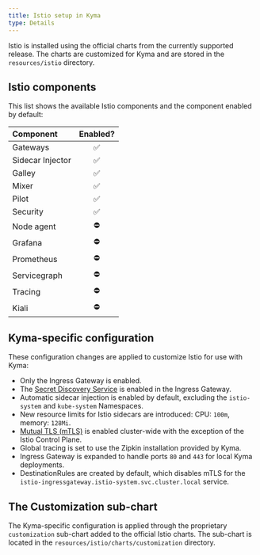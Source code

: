 ```yaml
---
title: Istio setup in Kyma
type: Details
---
```


Istio is installed using the official charts from the currently supported release. The charts are customized for Kyma and are stored in the `resources/istio` directory.

## Istio components

This list shows the available Istio components and the component enabled by default:

| Component | Enabled? |
| :--- | :---: |
| Gateways | ✅ |
| Sidecar Injector | ✅ |
| Galley | ✅ |
| Mixer | ✅ |
| Pilot | ✅ |
| Security | ✅ |
| Node agent | ⛔️ |
| Grafana | ⛔️ |
| Prometheus | ⛔️ |
| Servicegraph | ⛔️ |
| Tracing | ⛔️ |
| Kiali | ⛔️ |

## Kyma-specific configuration

These configuration changes are applied to customize Istio for use with Kyma:

- Only the Ingress Gateway is enabled.
- The [Secret Discovery Service](https://www.envoyproxy.io/docs/envoy/latest/configuration/secret#config-secret-discovery-service) is enabled in the Ingress Gateway.
- Automatic sidecar injection is enabled by default, excluding the `istio-system` and `kube-system` Namespaces.
- New resource limits for Istio sidecars are introduced: CPU: `100m`, memory: `128Mi`.
- [Mutual TLS (mTLS)](https://istio.io/docs/concepts/security/#mutual-tls-authentication) is enabled cluster-wide with the exception of the Istio Control Plane.  
- Global tracing is set to use the Zipkin installation provided by Kyma.
- Ingress Gateway is expanded to handle ports `80` and `443` for local Kyma deployments.
- DestinationRules are created by default, which disables mTLS for the `istio-ingressgateway.istio-system.svc.cluster.local` service.

## The Customization sub-chart

The Kyma-specific configuration is applied through the proprietary `customization` sub-chart added to the official Istio charts. The sub-chart is located in the `resources/istio/charts/customization` directory.
